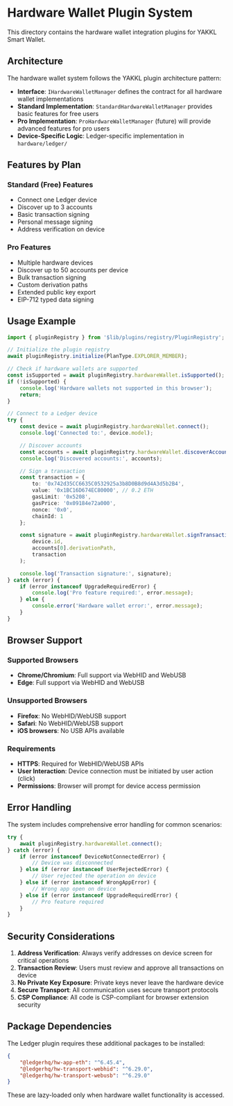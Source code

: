 # Hardware Wallet Plugin System

This directory contains the hardware wallet integration plugins for YAKKL Smart Wallet.

## Architecture

The hardware wallet system follows the YAKKL plugin architecture pattern:

- **Interface**: `IHardwareWalletManager` defines the contract for all hardware wallet implementations
- **Standard Implementation**: `StandardHardwareWalletManager` provides basic features for free users
- **Pro Implementation**: `ProHardwareWalletManager` (future) will provide advanced features for pro users
- **Device-Specific Logic**: Ledger-specific implementation in `hardware/ledger/`

## Features by Plan

### Standard (Free) Features

- Connect one Ledger device
- Discover up to 3 accounts
- Basic transaction signing
- Personal message signing
- Address verification on device

### Pro Features

- Multiple hardware devices
- Discover up to 50 accounts per device
- Bulk transaction signing
- Custom derivation paths
- Extended public key export
- EIP-712 typed data signing

## Usage Example

```typescript
import { pluginRegistry } from '$lib/plugins/registry/PluginRegistry';

// Initialize the plugin registry
await pluginRegistry.initialize(PlanType.EXPLORER_MEMBER);

// Check if hardware wallets are supported
const isSupported = await pluginRegistry.hardwareWallet.isSupported();
if (!isSupported) {
	console.log('Hardware wallets not supported in this browser');
	return;
}

// Connect to a Ledger device
try {
	const device = await pluginRegistry.hardwareWallet.connect();
	console.log('Connected to:', device.model);

	// Discover accounts
	const accounts = await pluginRegistry.hardwareWallet.discoverAccounts(device.id);
	console.log('Discovered accounts:', accounts);

	// Sign a transaction
	const transaction = {
		to: '0x742d35CC6635C0532925a3b8D0B8d9d4A3d5b2B4',
		value: '0x1BC16D674EC80000', // 0.2 ETH
		gasLimit: '0x5208',
		gasPrice: '0x09184e72a000',
		nonce: '0x0',
		chainId: 1
	};

	const signature = await pluginRegistry.hardwareWallet.signTransaction(
		device.id,
		accounts[0].derivationPath,
		transaction
	);

	console.log('Transaction signature:', signature);
} catch (error) {
	if (error instanceof UpgradeRequiredError) {
		console.log('Pro feature required:', error.message);
	} else {
		console.error('Hardware wallet error:', error.message);
	}
}
```

## Browser Support

### Supported Browsers

- **Chrome/Chromium**: Full support via WebHID and WebUSB
- **Edge**: Full support via WebHID and WebUSB

### Unsupported Browsers

- **Firefox**: No WebHID/WebUSB support
- **Safari**: No WebHID/WebUSB support
- **iOS browsers**: No USB APIs available

### Requirements

- **HTTPS**: Required for WebHID/WebUSB APIs
- **User Interaction**: Device connection must be initiated by user action (click)
- **Permissions**: Browser will prompt for device access permission

## Error Handling

The system includes comprehensive error handling for common scenarios:

```typescript
try {
	await pluginRegistry.hardwareWallet.connect();
} catch (error) {
	if (error instanceof DeviceNotConnectedError) {
		// Device was disconnected
	} else if (error instanceof UserRejectedError) {
		// User rejected the operation on device
	} else if (error instanceof WrongAppError) {
		// Wrong app open on device
	} else if (error instanceof UpgradeRequiredError) {
		// Pro feature required
	}
}
```

## Security Considerations

1. **Address Verification**: Always verify addresses on device screen for critical operations
2. **Transaction Review**: Users must review and approve all transactions on device
3. **No Private Key Exposure**: Private keys never leave the hardware device
4. **Secure Transport**: All communication uses secure transport protocols
5. **CSP Compliance**: All code is CSP-compliant for browser extension security

## Package Dependencies

The Ledger plugin requires these additional packages to be installed:

```json
{
	"@ledgerhq/hw-app-eth": "^6.45.4",
	"@ledgerhq/hw-transport-webhid": "^6.29.0",
	"@ledgerhq/hw-transport-webusb": "^6.29.0"
}
```

These are lazy-loaded only when hardware wallet functionality is accessed.
